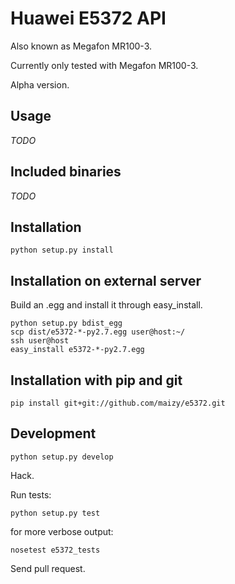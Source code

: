 # Huawei E5372 API

Also known as Megafon MR100-3.

Currently only tested with Megafon MR100-3.

Alpha version.


## Usage

_TODO_


## Included binaries

_TODO_


## Installation
```
python setup.py install
```


## Installation on external server

Build an .egg and install it through easy_install.

```
python setup.py bdist_egg
scp dist/e5372-*-py2.7.egg user@host:~/
ssh user@host
easy_install e5372-*-py2.7.egg
```


## Installation with pip and git

```
pip install git+git://github.com/maizy/e5372.git
```


## Development

```
python setup.py develop
```

Hack.

Run tests:

```
python setup.py test
```

for more verbose output:

```
nosetest e5372_tests
```

Send pull request.
